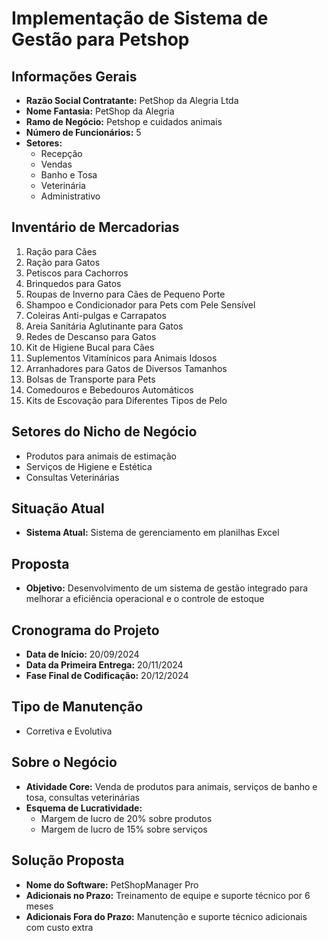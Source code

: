 # Implementação de Sistema de Gestão para Petshop

## Informações Gerais

- **Razão Social Contratante:** PetShop da Alegria Ltda
- **Nome Fantasia:** PetShop da Alegria
- **Ramo de Negócio:** Petshop e cuidados animais
- **Número de Funcionários:** 5
- **Setores:**
  - Recepção
  - Vendas
  - Banho e Tosa
  - Veterinária
  - Administrativo

## Inventário de Mercadorias

1. Ração para Cães
2. Ração para Gatos
3. Petiscos para Cachorros
4. Brinquedos para Gatos
5. Roupas de Inverno para Cães de Pequeno Porte
6. Shampoo e Condicionador para Pets com Pele Sensível
7. Coleiras Anti-pulgas e Carrapatos
8. Areia Sanitária Aglutinante para Gatos
9. Redes de Descanso para Gatos
10. Kit de Higiene Bucal para Cães
11. Suplementos Vitamínicos para Animais Idosos
12. Arranhadores para Gatos de Diversos Tamanhos
13. Bolsas de Transporte para Pets
14. Comedouros e Bebedouros Automáticos
15. Kits de Escovação para Diferentes Tipos de Pelo

## Setores do Nicho de Negócio

- Produtos para animais de estimação
- Serviços de Higiene e Estética
- Consultas Veterinárias

## Situação Atual

- **Sistema Atual:** Sistema de gerenciamento em planilhas Excel

## Proposta

- **Objetivo:** Desenvolvimento de um sistema de gestão integrado para melhorar a eficiência operacional e o controle de estoque

## Cronograma do Projeto

- **Data de Início:** 20/09/2024
- **Data da Primeira Entrega:** 20/11/2024
- **Fase Final de Codificação:** 20/12/2024

## Tipo de Manutenção

- Corretiva e Evolutiva

## Sobre o Negócio

- **Atividade Core:** Venda de produtos para animais, serviços de banho e tosa, consultas veterinárias
- **Esquema de Lucratividade:**
  - Margem de lucro de 20% sobre produtos
  - Margem de lucro de 15% sobre serviços

## Solução Proposta

- **Nome do Software:** PetShopManager Pro
- **Adicionais no Prazo:** Treinamento de equipe e suporte técnico por 6 meses
- **Adicionais Fora do Prazo:** Manutenção e suporte técnico adicionais com custo extra

